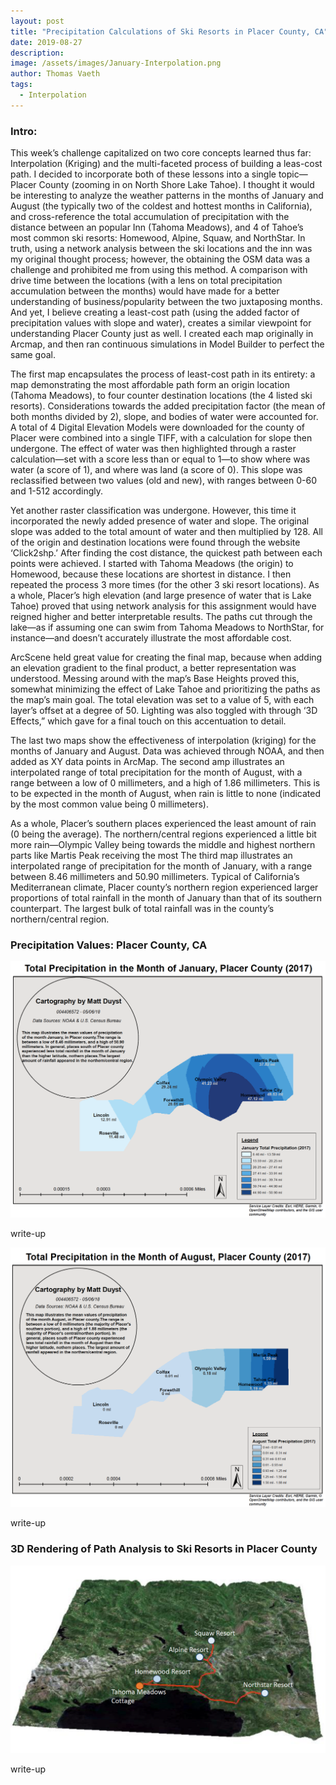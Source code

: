 ```yaml
---
layout: post
title: "Precipitation Calculations of Ski Resorts in Placer County, CA"
date: 2019-08-27
description: 
image: /assets/images/January-Interpolation.png
author: Thomas Vaeth
tags: 
  - Interpolation
---
```


### Intro:

This week’s challenge capitalized on two core concepts learned thus far: Interpolation (Kriging) and the multi-faceted process of building a leas-cost path. I decided to incorporate both of these lessons into a single topic—Placer County (zooming in on North Shore Lake Tahoe). I thought it would be interesting to analyze the weather patterns in the months of January and August (the typically two of the coldest and hottest months in California), and cross-reference the total accumulation of precipitation with the distance between an popular Inn (Tahoma Meadows), and 4 of Tahoe’s most common ski resorts: Homewood, Alpine, Squaw, and NorthStar. In truth, using a network analysis between the ski locations and the inn was my original thought process; however, the obtaining the OSM data was a challenge and prohibited me from using this method. A comparison with drive time between the locations (with a lens on total precipitation accumulation between the months) would have made for a better understanding of business/popularity between the two juxtaposing months. And yet, I believe creating a least-cost path (using the added factor of precipitation values with slope and water), creates a similar viewpoint for understanding Placer County just as well. I created each map originally in Arcmap, and then ran continuous simulations in Model Builder to perfect the same goal.

The first map encapsulates the process of least-cost path in its entirety: a map demonstrating the most affordable path form an origin location (Tahoma Meadows), to four counter destination locations (the 4 listed ski resorts). Considerations towards the added precipitation factor (the mean of both months divided by 2), slope, and bodies of water were accounted for. A total of 4 Digital Elevation Models were downloaded for the county of Placer were combined into a single TIFF, with a calculation for slope then undergone. The effect of water was then highlighted through a raster calculation—set with a score less than or equal to 1—to show where was water (a score of 1), and where was land (a score of 0). This slope was reclassified between two values (old and new), with ranges between 0-60 and 1-512 accordingly.

Yet another raster classification was undergone. However, this time it incorporated the newly added presence of water and slope. The original slope was added to the total amount of water and then multiplied by 128. All of the origin and destination locations were found through the website ‘Click2shp.’ After finding the cost distance, the quickest path between each points were achieved. I started with Tahoma Meadows (the origin) to Homewood, because these locations are shortest in distance. I then repeated the process 3 more times (for the other 3 ski resort locations). As a whole, Placer’s high elevation (and large presence of water that is Lake Tahoe) proved that using network analysis for this assignment would have reigned higher and better interpretable results. The paths cut through the lake—as if assuming one can swim from Tahoma Meadows to NorthStar, for instance—and doesn’t accurately illustrate the most affordable cost.

ArcScene held great value for creating the final map, because when adding an elevation gradient to the final product, a better representation was understood. Messing around with the map’s Base Heights proved this, somewhat minimizing the effect of Lake Tahoe and prioritizing the paths as the map’s main goal. The total elevation was set to a value of 5, with each layer’s offset at a degree of 50. Lighting was also toggled with through ‘3D Effects,” which gave for a final touch on this accentuation to detail.

The last two maps show the effectiveness of interpolation (kriging) for the months of January and August. Data was achieved through NOAA, and then added as XY data points in ArcMap. The second amp illustrates an interpolated range of total precipitation for the month of August, with a range between a low of 0 millimeters, and a high of 1.86 millimeters. This is to be expected in the month of August, when rain is little to none (indicated by the most common value being 0 millimeters).

As a whole, Placer’s southern places experienced the least amount of rain (0 being the average). The northern/central regions experienced a little bit more rain—Olympic Valley being towards the middle and highest northern parts like Martis Peak receiving the most The third map illustrates an interpolated range of precipitation for the month of January, with a range between 8.46 millimeters and 50.90 millimeters. Typical of California’s Mediterranean climate, Placer county’s northern region experienced larger proportions of total rainfall in the month of January than that of its southern counterpart. The largest bulk of total rainfall was in the county’s northern/central region.

### Precipitation Values: Placer County, CA

![Map GIS](/assets/images/January-Interpolation.png)

write-up

![Placeholder](/assets/images/August-Interpolation.png)

write-up

### 3D Rendering of Path Analysis to Ski Resorts in Placer County

![Placeholder](/assets/images/3d-Placer.png)

write-up